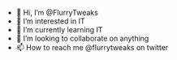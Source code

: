 - 👋 Hi, I’m @FlurryTweaks
- 👀 I’m interested in IT
- 🌱 I’m currently learning IT
- 💞️ I’m looking to collaborate on anything
- 📫 How to reach me @flurrytweaks on twitter 

<!---
FlurryTweaks/FlurryTweaks is a ✨ special ✨ repository because its `README.md` (this file) appears on your GitHub profile.
You can click the Preview link to take a look at your changes.
--->
